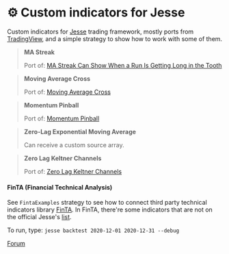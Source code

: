 # ⚙ Custom indicators for Jesse

Custom indicators for [Jesse](https://github.com/jesse-ai/jesse) trading framework, mostly ports from [TradingView](https://www.tradingview.com/), and a simple strategy to show how to work with some of them. 

> **MA Streak**
>
> Port of:  [MA Streak Can Show When a Run Is Getting Long in the Tooth](https://www.tradingview.com/script/Yq1z7cIv-MA-Streak-Can-Show-When-a-Run-Is-Getting-Long-in-the-Tooth/)

> **Moving Average Cross**
>
> Port of: [Moving Average Cross](https://www.tradingview.com/script/PcWAuplI-Moving-Average-Cross/)

> **Momentum Pinball**
>
> Port of: [Momentum Pinball](https://ru.tradingview.com/script/X9zMa5Fn-Momentum-Pinball/)

> **Zero-Lag Exponential Moving Average**
>
> Can receive a custom source array.

> **Zero Lag Keltner Channels**
>
> Port of: [Zero Lag Keltner Channels](https://www.tradingview.com/script/CTzNAuUH-Zero-Lag-Keltner-Channels/)

#### FinTA (Financial Technical Analysis)

See `FintaExamples` strategy to see how to connect third party technical indicators library [FinTA](https://github.com/peerchemist/finta). In FinTA, there're some indicators that are not on the official Jesse's [list](https://docs.jesse.trade/docs/indicators/reference.html).



To run, type: `jesse backtest 2020-12-01 2020-12-31 --debug`

[Forum](https://forum.jesse.trade/d/208-custom-indicators-for-jesse)